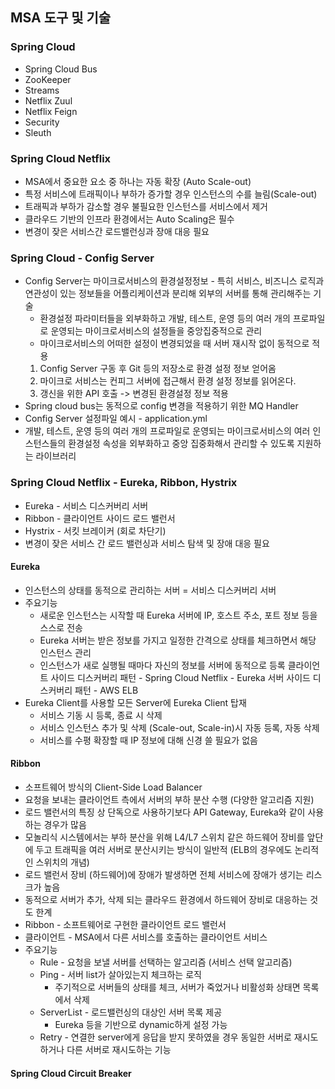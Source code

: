 ## MSA 도구 및 기술

### Spring Cloud
* Spring Cloud Bus
* ZooKeeper
* Streams
* Netflix Zuul
* Netflix Feign
* Security
* Sleuth

### Spring Cloud Netflix
* MSA에서 중요한 요소 중 하나는 자동 확장 (Auto Scale-out)
* 특정 서비스에 트래픽이나 부하가 증가할 경우 인스턴스의 수를 늘림(Scale-out)
* 트래픽과 부하가 감소할 경우 불필요한 인스턴스를 서비스에서 제거
* 클라우드 기반의 인프라 환경에서는 Auto Scaling은 필수
* 변경이 잦은 서비스간 로드밸런싱과 장애 대응 필요

### Spring Cloud - Config Server
* Config Server는 마이크로서비스의 환경설정정보 - 특히 서비스, 비즈니스 로직과 연관성이 있는 정보들을 어플리케이션과 분리해 외부의 서버를 통해 관리해주는 기술
    * 환경설정 파라미터들을 외부화하고 개발, 테스트, 운영 등의 여러 개의 프로파일로 운영되는 마이크로서비스의 설정들을 중앙집중적으로 관리
    * 마이크로서비스의 어떠한 설정이 변경되었을 때 서버 재시작 없이 동적으로 적용
    1. Config Server 구동 후 Git 등의 저장소로 환경 설정 정보 얻어옴
    2. 마이크로 서비스는 컨피그 서버에 접근해서 환경 설정 정보를 읽어온다.
    3. 갱신을 위한 API 호출 -> 변경된 환경설정 정보 적용
* Spring cloud bus는 동적으로 config 변경을 적용하기 위한 MQ Handler
* Config Server 설정파일 예시 - application.yml
* 개발, 테스트, 운영 등의 여러 개의 프로파일로 운영되는 마이크로서비스의 여러 인스턴스들의 환경설정 속성을 외부화하고 중앙 집중화해서 관리할 수 있도록 지원하는 라이브러리

### Spring Cloud Netflix - Eureka, Ribbon, Hystrix
* Eureka - 서비스 디스커버리 서버
* Ribbon - 클라이언트 사이드 로드 밸런서
* Hystrix - 서킷 브레이커 (회로 차단기)
* 변경이 잦은 서비스 간 로드 밸런싱과 서비스 탐색 및 장애 대응 필요
#### Eureka
* 인스턴스의 상태를 동적으로 관리하는 서버 = 서비스 디스커버리 서버
* 주요기능
    * 새로운 인스턴스는 시작할 때 Eureka 서버에 IP, 호스트 주소, 포트 정보 등을 스스로 전송
    * Eureka 서버는 받은 정보를 가지고 일정한 간격으로 상태를 체크하면서 해당 인스턴스 관리
    * 인스턴스가 새로 실행될 때마다 자신의 정보를 서버에 동적으로 등록
클라이언트 사이드 디스커버리 패턴 - Spring Cloud Netflix - Eureka
서버 사이드 디스커버리 패턴 - AWS ELB
* Eureka Client를 사용할 모든 Server에 Eureka Client 탑재
    * 서비스 기동 시 등록, 종료 시 삭제
    * 서비스 인스턴스 추가 및 삭제 (Scale-out, Scale-in)시 자동 등록, 자동 삭제
    * 서비스를 수평 확장할 때 IP 정보에 대해 신경 쓸 필요가 없음
#### Ribbon
* 소프트웨어 방식의 Client-Side Load Balancer
* 요청을 보내는 클라이언트 측에서 서버의 부하 분산 수행 (다양한 알고리즘 지원)
* 로드 밸런서의 특징 상 단독으로 사용하기보다 API Gateway, Eureka와 같이 사용하는 경우가 많음
* 모놀리식 시스템에서는 부하 분산을 위해 L4/L7 스위치 같은 하드웨어 장비를 앞단에 두고 트래픽을 여러 서버로 분산시키는 방식이 일반적 (ELB의 경우에도 논리적인 스위치의 개념)
* 로드 밸런서 장비 (하드웨어)에 장애가 발생하면 전체 서비스에 장애가 생기는 리스크가 높음
* 동적으로 서버가 추가, 삭제 되는 클라우드 환경에서 하드웨어 장비로 대응하는 것도 한계
* Ribbon - 소프트웨어로 구현한 클라이언트 로드 밸런서
* 클라이언트 - MSA에서 다른 서비스를 호출하는 클라이언트 서비스
* 주요기능
    * Rule - 요청을 보낼 서버를 선택하는 알고리즘 (서비스 선택 알고리즘)
    * Ping - 서버 list가 살아있는지 체크하는 로직
        * 주기적으로 서버들의 상태를 체크, 서버가 죽었거나 비활성화 상태면 목록에서 삭제
    * ServerList - 로드밸런싱의 대상인 서버 목록 제공
        * Eureka 등을 기반으로 dynamic하게 설정 가능
    * Retry - 연결한 server에게 응답을 받지 못하였을 경우 동일한 서버로 재시도 하거나 다른 서버로 재시도하는 기능
#### Spring Cloud Circuit Breaker

